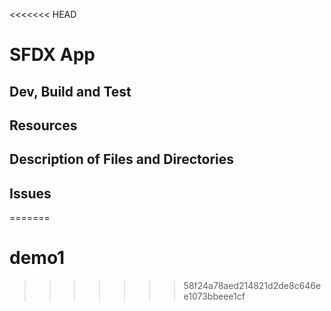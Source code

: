 <<<<<<< HEAD
# SFDX  App

## Dev, Build and Test


## Resources


## Description of Files and Directories


## Issues


=======
# demo1
>>>>>>> 58f24a78aed214821d2de8c646ee1073bbeee1cf
